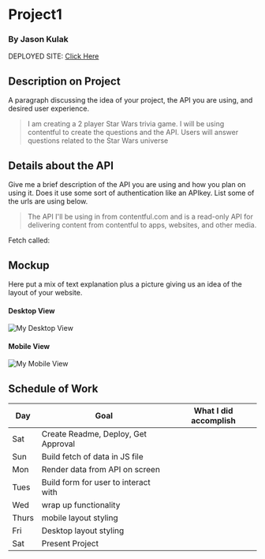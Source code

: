 # Project1
### By Jason Kulak

DEPLOYED SITE: [Click Here](https://jasonkulak.github.io/Seal_Project1/)

## Description on Project

A paragraph discussing the idea of your project, the API you are using, and desired user experience.

>  I am creating a 2 player Star Wars trivia game. I will be using contentful to create the questions and the API.  Users will answer questions related to the Star Wars universe

## Details about the API

Give me a brief description of the API you are using and how you plan on using it. Does it use some sort of authentication like an APIkey. List some of the urls are using below.

> The API I'll be using in from contentful.com and is a read-only API for delivering content from contentful to apps, websites, and other media.

Fetch called:
<script>
const url = "https://cdn.contentful.com/spaces/ka9x7i3b4e49/environments/master/entries?access_token=XDsz_JL64ML_sSt02_hJtwPrMhoQBy_wA21HTVxdhaA&content_type=triviaQ"

    fetch(url)
    .then(res => res.json())
    .then(data => {
        const items = data.items

        for( let item of items){
            const body = document.body

            body.innerHTML = `
            <h1>${item.fields.question}</h1>
            `
        }
    })
</script>


## Mockup

Here put a mix of text explanation plus a picture giving us an idea of the layout of your website.

#### Desktop View

![My Desktop View](https://i.imgur.com/k080Puo.jpg)

#### Mobile View

![My Mobile View](https://i.imgur.com/k080Puo.jpg)

## Schedule of Work

|Day | Goal | What I did accomplish |
|----|------|-----------------------|
| Sat | Create Readme, Deploy, Get Approval | |
| Sun | Build fetch of data in JS file ||
| Mon | Render data from API on screen ||
| Tues| Build form for user to interact with ||
| Wed | wrap up functionality ||
|Thurs| mobile layout styling ||
| Fri | Desktop layout styling ||
| Sat | Present Project ||